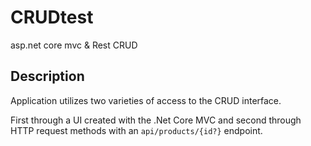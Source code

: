 # CRUDtest
 asp.net core mvc & Rest CRUD


<h2>Description</h2>

Application utilizes two varieties of access to the CRUD interface.

First through a UI created with the .Net Core MVC and second through HTTP request methods with an `api/products/{id?}` endpoint.
